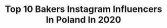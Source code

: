 ---
title: Top 10 Bakers Instagram Influencers In Poland In 2020
description: >-
  Find top bakers Instagram influencers in Poland in 2020. Most popular hashtags: #zosta #czekolada #rabarbar #bakersgonnabake.
platform: Instagram
profiles:
  - username: "barbarajustblog"
    fullname: >-
      Basia Just
    location: "Poland"
    followers: 35366
    engagement: 863
    commentsToLikes: 0.061958
    id: ck6totpl7g2590j71lxzfzuet
    verified: false
    hashtags: "#glutenfreecookies, #vegansnacks, #darkchocolate, #healthycookie"
  - username: "anastazja.siminska"
    fullname: >-
      Anastazja Simińska
    location: "Poland"
    followers: 2541
    engagement: 1749
    commentsToLikes: 0.027294
    id: ck5hh1hqf5whq0i110tdj4y16
    verified: false
    hashtags: "#rodzinaaddamsow, #yoga, #cieszsiezyciem, #familytime"
  - username: "bezokracja"
    fullname: >-
      Małgorzata Filipczak
    location: "Poland"
    followers: 5746
    engagement: 514
    commentsToLikes: 0.035967
    id: ckaoron7ko4zi0i78972qulfv
    verified: false
    hashtags: "#familyvibes, #lemon, #springflowers, #foodartist"
  - username: "dominikamazurek"
    fullname: >-
      Dominika | Feministan
    location: "Poland"
    followers: 8231
    engagement: 931
    commentsToLikes: 0.025750
    id: ck0vz8tpp7vr20i19qb9p1l1t
    verified: false
    hashtags: "#przemocdomowa, #lubelskie, #jesienneklimaty, #jesien"
  - username: "land_mal"
    fullname: >-
      Malgosia L.
    location: "Poland"
    followers: 43814
    engagement: 362
    commentsToLikes: 0.213503
    id: ck5zt7u38zwez0i14n5kq4p4q
    verified: false
    hashtags: "#tiramisu, #chocolatelover, #styleonmytable, #ryba"
  - username: "obiaddlataty"
    fullname: >-
      obiaddlataty
    location: "Poland"
    followers: 153733
    engagement: 433
    commentsToLikes: 0.033132
    id: ck137r30ocyib0i19jk2kyc7v
    verified: false
    hashtags: "#foodlove, #jarzynowa, #rollsy, #kurczak"
  - username: "tysiagotuje.pl"
    fullname: >-
      JUSTYNA Food/Lifestyle/Poznań
    location: "Poland"
    followers: 83819
    engagement: 285
    commentsToLikes: 0.031669
    id: ck8t4563q5jn00j78nm7px427
    verified: false
    hashtags: "#rabarbar, #zdroweodz, #conaobiad, #dzien"
  - username: "miskazbliska"
    fullname: >-
      Ania | Miska z bliska
    location: "Poland"
    followers: 6079
    engagement: 637
    commentsToLikes: 0.061648
    id: ck8t5dbbw9qeh0j789cjzq2nq
    verified: false
    hashtags: "#cytryna, #eatwellfeelwell, #orangesofa, #wegetaria"
  - username: "cashxsweetie"
    fullname: >-
      
    location: "Poland"
    followers: 2980
    engagement: 1053
    commentsToLikes: 0.060716
    id: ckap57zmlal2w0i78kd4j3bdd
    verified: false
    hashtags: "#mavarmy, #bakerarmy, #bakersquad, #maverickbaker"
  - username: "aga.trawinska"
    fullname: >-
      jedzonko i podróże
    location: "Poland"
    followers: 10981
    engagement: 487
    commentsToLikes: 0.065643
    id: ck13b9scpudz90i19n3jiiash
    verified: false
    hashtags: "#premiera, #quickmeals, #ryba, #petronastowers"
---